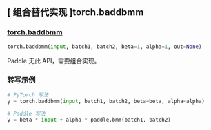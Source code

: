 ## [ 组合替代实现 ]torch.baddbmm

### [torch.baddbmm](https://pytorch.org/docs/stable/generated/torch.baddbmm.html?highlight=baddbmm#torch.baddbmm)

```python
torch.baddbmm(input, batch1, batch2, beta=1, alpha=1, out=None)
```
Paddle 无此 API，需要组合实现。

### 转写示例

```python
# PyTorch 写法
y = torch.baddbmm(input, batch1, batch2, beta=beta, alpha=alpha)

# Paddle 写法
y = beta * input + alpha * paddle.bmm(batch1, batch2)
```
